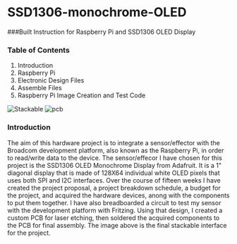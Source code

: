 # SSD1306-monochrome-OLED

###Built Instruction for Raspberry Pi and SSD1306 OLED Display

### Table of Contents
1. Introduction
2. Raspberry Pi 
3. Electronic Design Files
4. Assemble Files
5. Raspberry Pi Image Creation and Test Code

![Stackable](https://github.com/dchristie75/SSD1306-Monochrome-OLED/tree/master/index_src/stackable.jpg)
![pcb](https://github.com/dchristie75/SSD1306-Monochrome-OLED/tree/master/index_src/pcb.jpg)


### Introduction
The aim of this hardware project is to integrate a sensor/effector with the Broadcom development platform, also known as the Raspberry Pi, in order to read/write data to the device. The sensor/effecor I have chosen for this project is the SSD1306 OLED Monochrome Display from Adafruit. It is a 1" diagonal display that is made of 128X64 individual white OLED pixels that uses both SPI and I2C interfaces. Over the course of fifteen weeks I have created the project proposal, a project breakdown schedule, a budget for the project, and acquired the hardware devices, anong with the components to put them together. I have also breadboarded a circuit to test my sensor with the development platform with Fritzing. Using that design, I created a custom PCB for laser etching, then soldered the acquired components to the PCB for final assembly. The image above is the final stackable interface for the project. 
